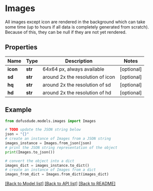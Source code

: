 # Images

All images except icon are rendered in the background which can take some time (up to hours if all data is completely generated from scratch). Because of this, they can be null if they are not yet rendered.

## Properties

Name | Type | Description | Notes
------------ | ------------- | ------------- | -------------
**icon** | **str** | 64x64 px, always available | [optional] 
**sd** | **str** | around 2x the resolution of icon | [optional] 
**hq** | **str** | around 2x the resolution of sd | [optional] 
**hd** | **str** | around 2x the resolution of hd | [optional] 

## Example

```python
from dofusdude.models.images import Images

# TODO update the JSON string below
json = "{}"
# create an instance of Images from a JSON string
images_instance = Images.from_json(json)
# print the JSON string representation of the object
print(Images.to_json())

# convert the object into a dict
images_dict = images_instance.to_dict()
# create an instance of Images from a dict
images_from_dict = Images.from_dict(images_dict)
```
[[Back to Model list]](../README.md#documentation-for-models) [[Back to API list]](../README.md#documentation-for-api-endpoints) [[Back to README]](../README.md)


